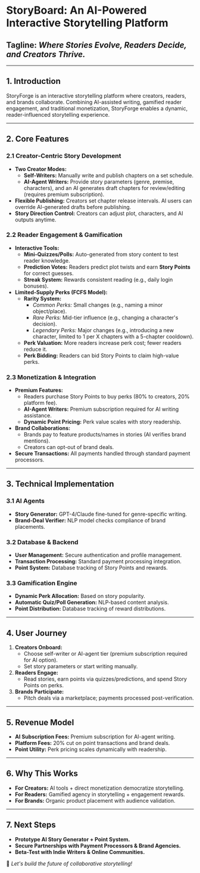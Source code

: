 # **StoryBoard: An AI-Powered Interactive Storytelling Platform**

## **Tagline:** *Where Stories Evolve, Readers Decide, and Creators Thrive.*

---

## **1. Introduction**
StoryForge is an interactive storytelling platform where creators, readers, and brands collaborate. Combining AI-assisted writing, gamified reader engagement, and traditional monetization, StoryForge enables a dynamic, reader-influenced storytelling experience.

---

## **2. Core Features**

### **2.1 Creator-Centric Story Development**
- **Two Creator Modes:**
  - **Self-Writers:** Manually write and publish chapters on a set schedule.
  - **AI-Agent Writers:** Provide story parameters (genre, premise, characters), and an AI generates draft chapters for review/editing (requires premium subscription).
- **Flexible Publishing:** Creators set chapter release intervals. AI users can override AI-generated drafts before publishing.
- **Story Direction Control:** Creators can adjust plot, characters, and AI outputs anytime.

### **2.2 Reader Engagement & Gamification**
- **Interactive Tools:**
  - **Mini-Quizzes/Polls:** Auto-generated from story content to test reader knowledge.
  - **Prediction Votes:** Readers predict plot twists and earn **Story Points** for correct guesses.
  - **Streak System:** Rewards consistent reading (e.g., daily login bonuses).
- **Limited-Supply Perks (FCFS Model):**
  - **Rarity System:**
    - *Common Perks:* Small changes (e.g., naming a minor object/place).
    - *Rare Perks:* Mid-tier influence (e.g., changing a character's decision).
    - *Legendary Perks:* Major changes (e.g., introducing a new character, limited to 1 per X chapters with a 5-chapter cooldown).
  - **Perk Valuation:** More readers increase perk cost; fewer readers reduce it.
  - **Perk Bidding:** Readers can bid Story Points to claim high-value perks.

### **2.3 Monetization & Integration**
- **Premium Features:**
  - Readers purchase Story Points to buy perks (80% to creators, 20% platform fee).
  - **AI-Agent Writers:** Premium subscription required for AI writing assistance.
  - **Dynamic Point Pricing:** Perk value scales with story readership.
- **Brand Collaborations:**
  - Brands pay to feature products/names in stories (AI verifies brand mentions).
  - Creators can opt-out of brand deals.
- **Secure Transactions:** All payments handled through standard payment processors.

---

## **3. Technical Implementation**

### **3.1 AI Agents**
- **Story Generator:** GPT-4/Claude fine-tuned for genre-specific writing.
- **Brand-Deal Verifier:** NLP model checks compliance of brand placements.

### **3.2 Database & Backend**
- **User Management:** Secure authentication and profile management.
- **Transaction Processing:** Standard payment processing integration.
- **Point System:** Database tracking of Story Points and rewards.

### **3.3 Gamification Engine**
- **Dynamic Perk Allocation:** Based on story popularity.
- **Automatic Quiz/Poll Generation:** NLP-based content analysis.
- **Point Distribution:** Database tracking of reward distributions.

---

## **4. User Journey**

1. **Creators Onboard:**
   - Choose self-writer or AI-agent tier (premium subscription required for AI option).
   - Set story parameters or start writing manually.
2. **Readers Engage:**
   - Read stories, earn points via quizzes/predictions, and spend Story Points on perks.
3. **Brands Participate:**
   - Pitch deals via a marketplace; payments processed post-verification.

---

## **5. Revenue Model**
- **AI Subscription Fees:** Premium subscription for AI-agent writing.
- **Platform Fees:** 20% cut on point transactions and brand deals.
- **Point Utility:** Perk pricing scales dynamically with readership.

---

## **6. Why This Works**
- **For Creators:** AI tools + direct monetization democratize storytelling.
- **For Readers:** Gamified agency in storytelling + engagement rewards.
- **For Brands:** Organic product placement with audience validation.

---

## **7. Next Steps**
- **Prototype AI Story Generator + Point System.**
- **Secure Partnerships with Payment Processors & Brand Agencies.**
- **Beta-Test with Indie Writers & Online Communities.**

🚀 *Let's build the future of collaborative storytelling!*
